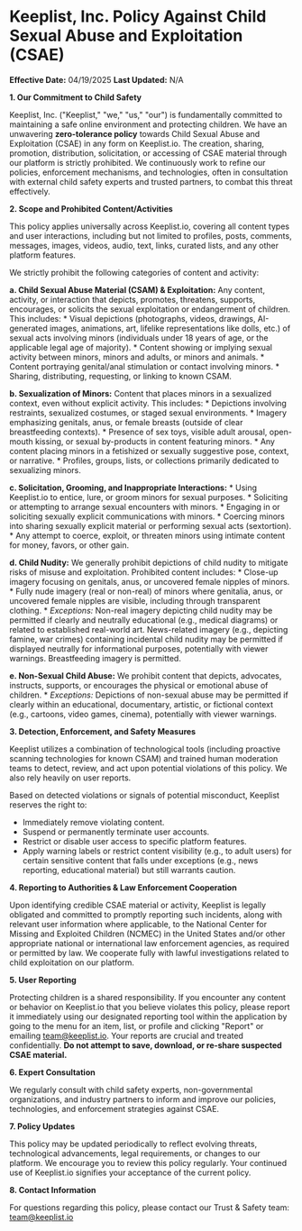 # Keeplist, Inc. Policy Against Child Sexual Abuse and Exploitation (CSAE)

**Effective Date:** 04/19/2025
**Last Updated:** N/A

**1. Our Commitment to Child Safety**

Keeplist, Inc. ("Keeplist," "we," "us," "our") is fundamentally committed to maintaining a safe online environment and protecting children. We have an unwavering **zero-tolerance policy** towards Child Sexual Abuse and Exploitation (CSAE) in any form on Keeplist.io. The creation, sharing, promotion, distribution, solicitation, or accessing of CSAE material through our platform is strictly prohibited. We continuously work to refine our policies, enforcement mechanisms, and technologies, often in consultation with external child safety experts and trusted partners, to combat this threat effectively.

**2. Scope and Prohibited Content/Activities**

This policy applies universally across Keeplist.io, covering all content types and user interactions, including but not limited to profiles, posts, comments, messages, images, videos, audio, text, links, curated lists, and any other platform features.

We strictly prohibit the following categories of content and activity:

**a. Child Sexual Abuse Material (CSAM) & Exploitation:**
Any content, activity, or interaction that depicts, promotes, threatens, supports, encourages, or solicits the sexual exploitation or endangerment of children. This includes:
    * Visual depictions (photographs, videos, drawings, AI-generated images, animations, art, lifelike representations like dolls, etc.) of sexual acts involving minors (individuals under 18 years of age, or the applicable legal age of majority).
    * Content showing or implying sexual activity between minors, minors and adults, or minors and animals.
    * Content portraying genital/anal stimulation or contact involving minors.
    * Sharing, distributing, requesting, or linking to known CSAM.

**b. Sexualization of Minors:**
Content that places minors in a sexualized context, even without explicit activity. This includes:
    * Depictions involving restraints, sexualized costumes, or staged sexual environments.
    * Imagery emphasizing genitals, anus, or female breasts (outside of clear breastfeeding contexts).
    * Presence of sex toys, visible adult arousal, open-mouth kissing, or sexual by-products in content featuring minors.
    * Any content placing minors in a fetishized or sexually suggestive pose, context, or narrative.
    * Profiles, groups, lists, or collections primarily dedicated to sexualizing minors.

**c. Solicitation, Grooming, and Inappropriate Interactions:**
    * Using Keeplist.io to entice, lure, or groom minors for sexual purposes.
    * Soliciting or attempting to arrange sexual encounters with minors.
    * Engaging in or soliciting sexually explicit communications with minors.
    * Coercing minors into sharing sexually explicit material or performing sexual acts (sextortion).
    * Any attempt to coerce, exploit, or threaten minors using intimate content for money, favors, or other gain.

**d. Child Nudity:**
We generally prohibit depictions of child nudity to mitigate risks of misuse and exploitation. Prohibited content includes:
    * Close-up imagery focusing on genitals, anus, or uncovered female nipples of minors.
    * Fully nude imagery (real or non-real) of minors where genitalia, anus, or uncovered female nipples are visible, including through transparent clothing.
    * *Exceptions:* Non-real imagery depicting child nudity may be permitted if clearly and neutrally educational (e.g., medical diagrams) or related to established real-world art. News-related imagery (e.g., depicting famine, war crimes) containing incidental child nudity may be permitted if displayed neutrally for informational purposes, potentially with viewer warnings. Breastfeeding imagery is permitted.

**e. Non-Sexual Child Abuse:**
We prohibit content that depicts, advocates, instructs, supports, or encourages the physical or emotional abuse of children.
    * *Exceptions:* Depictions of non-sexual abuse may be permitted if clearly within an educational, documentary, artistic, or fictional context (e.g., cartoons, video games, cinema), potentially with viewer warnings.

**3. Detection, Enforcement, and Safety Measures**

Keeplist utilizes a combination of technological tools (including proactive scanning technologies for known CSAM) and trained human moderation teams to detect, review, and act upon potential violations of this policy. We also rely heavily on user reports.

Based on detected violations or signals of potential misconduct, Keeplist reserves the right to:
* Immediately remove violating content.
* Suspend or permanently terminate user accounts.
* Restrict or disable user access to specific platform features.
* Apply warning labels or restrict content visibility (e.g., to adult users) for certain sensitive content that falls under exceptions (e.g., news reporting, educational material) but still warrants caution.

**4. Reporting to Authorities & Law Enforcement Cooperation**

Upon identifying credible CSAE material or activity, Keeplist is legally obligated and committed to promptly reporting such incidents, along with relevant user information where applicable, to the National Center for Missing and Exploited Children (NCMEC) in the United States and/or other appropriate national or international law enforcement agencies, as required or permitted by law. We cooperate fully with lawful investigations related to child exploitation on our platform.

**5. User Reporting**

Protecting children is a shared responsibility. If you encounter any content or behavior on Keeplist.io that you believe violates this policy, please report it immediately using our designated reporting tool within the application by going to the menu for an item, list, or profile and clicking "Report" or emailing [team@keeplist.io](mailto:team@keeplist.io). Your reports are crucial and treated confidentially. **Do not attempt to save, download, or re-share suspected CSAE material.**

**6. Expert Consultation**

We regularly consult with child safety experts, non-governmental organizations, and industry partners to inform and improve our policies, technologies, and enforcement strategies against CSAE.

**7. Policy Updates**

This policy may be updated periodically to reflect evolving threats, technological advancements, legal requirements, or changes to our platform. We encourage you to review this policy regularly. Your continued use of Keeplist.io signifies your acceptance of the current policy.

**8. Contact Information**

For questions regarding this policy, please contact our Trust & Safety team: [team@keeplist.io](mailto:team@keeplist.io)
